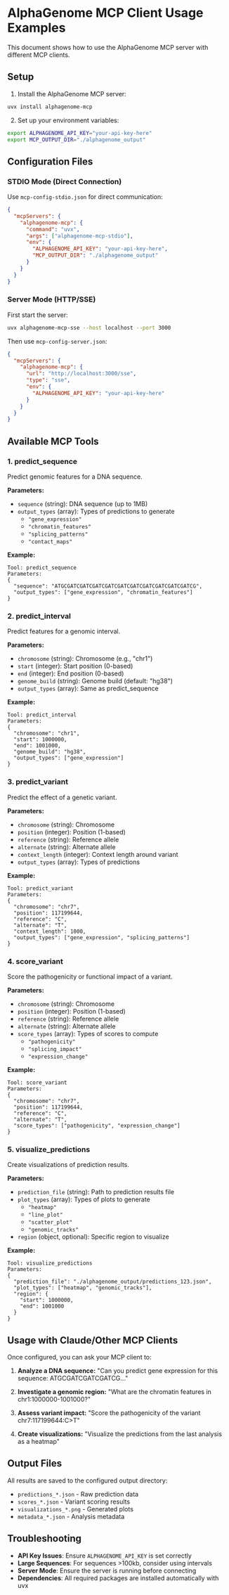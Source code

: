# AlphaGenome MCP Client Usage Examples

This document shows how to use the AlphaGenome MCP server with different MCP clients.

## Setup

1. Install the AlphaGenome MCP server:
```bash
uvx install alphagenome-mcp
```

2. Set up your environment variables:
```bash
export ALPHAGENOME_API_KEY="your-api-key-here"
export MCP_OUTPUT_DIR="./alphagenome_output"
```

## Configuration Files

### STDIO Mode (Direct Connection)

Use `mcp-config-stdio.json` for direct communication:

```json
{
  "mcpServers": {
    "alphagenome-mcp": {
      "command": "uvx",
      "args": ["alphagenome-mcp-stdio"],
      "env": {
        "ALPHAGENOME_API_KEY": "your-api-key-here",
        "MCP_OUTPUT_DIR": "./alphagenome_output"
      }
    }
  }
}
```

### Server Mode (HTTP/SSE)

First start the server:
```bash
uvx alphagenome-mcp-sse --host localhost --port 3000
```

Then use `mcp-config-server.json`:

```json
{
  "mcpServers": {
    "alphagenome-mcp": {
      "url": "http://localhost:3000/sse",
      "type": "sse",
      "env": {
        "ALPHAGENOME_API_KEY": "your-api-key-here"
      }
    }
  }
}
```

## Available MCP Tools

### 1. predict_sequence

Predict genomic features for a DNA sequence.

**Parameters:**
- `sequence` (string): DNA sequence (up to 1MB)
- `output_types` (array): Types of predictions to generate
  - `"gene_expression"`
  - `"chromatin_features"`
  - `"splicing_patterns"`
  - `"contact_maps"`

**Example:**
```
Tool: predict_sequence
Parameters:
{
  "sequence": "ATGCGATCGATCGATCGATCGATCGATCGATCGATCGATCGATCG",
  "output_types": ["gene_expression", "chromatin_features"]
}
```

### 2. predict_interval

Predict features for a genomic interval.

**Parameters:**
- `chromosome` (string): Chromosome (e.g., "chr1")
- `start` (integer): Start position (0-based)
- `end` (integer): End position (0-based)
- `genome_build` (string): Genome build (default: "hg38")
- `output_types` (array): Same as predict_sequence

**Example:**
```
Tool: predict_interval
Parameters:
{
  "chromosome": "chr1",
  "start": 1000000,
  "end": 1001000,
  "genome_build": "hg38",
  "output_types": ["gene_expression"]
}
```

### 3. predict_variant

Predict the effect of a genetic variant.

**Parameters:**
- `chromosome` (string): Chromosome
- `position` (integer): Position (1-based)
- `reference` (string): Reference allele
- `alternate` (string): Alternate allele
- `context_length` (integer): Context length around variant
- `output_types` (array): Types of predictions

**Example:**
```
Tool: predict_variant
Parameters:
{
  "chromosome": "chr7",
  "position": 117199644,
  "reference": "C",
  "alternate": "T",
  "context_length": 1000,
  "output_types": ["gene_expression", "splicing_patterns"]
}
```

### 4. score_variant

Score the pathogenicity or functional impact of a variant.

**Parameters:**
- `chromosome` (string): Chromosome
- `position` (integer): Position (1-based)
- `reference` (string): Reference allele
- `alternate` (string): Alternate allele
- `score_types` (array): Types of scores to compute
  - `"pathogenicity"`
  - `"splicing_impact"`
  - `"expression_change"`

**Example:**
```
Tool: score_variant
Parameters:
{
  "chromosome": "chr7",
  "position": 117199644,
  "reference": "C",
  "alternate": "T",
  "score_types": ["pathogenicity", "expression_change"]
}
```

### 5. visualize_predictions

Create visualizations of prediction results.

**Parameters:**
- `prediction_file` (string): Path to prediction results file
- `plot_types` (array): Types of plots to generate
  - `"heatmap"`
  - `"line_plot"`
  - `"scatter_plot"`
  - `"genomic_tracks"`
- `region` (object, optional): Specific region to visualize

**Example:**
```
Tool: visualize_predictions
Parameters:
{
  "prediction_file": "./alphagenome_output/predictions_123.json",
  "plot_types": ["heatmap", "genomic_tracks"],
  "region": {
    "start": 1000000,
    "end": 1001000
  }
}
```

## Usage with Claude/Other MCP Clients

Once configured, you can ask your MCP client to:

1. **Analyze a DNA sequence:**
   "Can you predict gene expression for this sequence: ATGCGATCGATCGATCG..."

2. **Investigate a genomic region:**
   "What are the chromatin features in chr1:1000000-1001000?"

3. **Assess variant impact:**
   "Score the pathogenicity of the variant chr7:117199644:C>T"

4. **Create visualizations:**
   "Visualize the predictions from the last analysis as a heatmap"

## Output Files

All results are saved to the configured output directory:

- `predictions_*.json` - Raw prediction data
- `scores_*.json` - Variant scoring results  
- `visualizations_*.png` - Generated plots
- `metadata_*.json` - Analysis metadata

## Troubleshooting

- **API Key Issues**: Ensure `ALPHAGENOME_API_KEY` is set correctly
- **Large Sequences**: For sequences >100kb, consider using intervals
- **Server Mode**: Ensure the server is running before connecting
- **Dependencies**: All required packages are installed automatically with uvx 